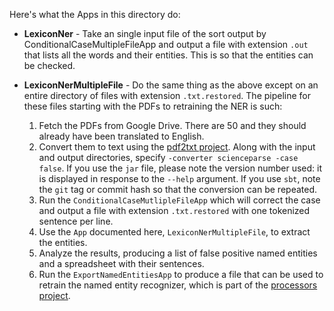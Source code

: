 Here's what the Apps in this directory do:

* **LexiconNer** - Take an single input file of the sort output by ConditionalCaseMultipleFileApp and output a file with extension `.out` that lists all the words and their entities.  This is so that the entities can be checked.


* **LexiconNerMultipleFile** - Do the same thing as the above except on an entire directory of files with extension `.txt.restored`.  The pipeline for these files starting with the PDFs to retraining the NER is such:

    1. Fetch the PDFs from Google Drive.  There are 50 and they should already have been translated to English.
    1. Convert them to text using the [pdf2txt project](https://github.com/clulab/pdf2txt).  Along with the input and output directories, specify `-converter scienceparse -case false`.  If you use the `jar` file, please note the version number used: it is displayed in response to the `--help` argument.  If you use `sbt`, note the `git` tag or commit hash so that the conversion can be repeated.
    1. Run the `ConditionalCaseMutlipleFileApp` which will correct the case and output a file with extension `.txt.restored` with one tokenized sentence per line.
    1. Use the `App` documented here, `LexiconNerMultipleFile`, to extract the entities.
    1. Analyze the results, producing a list of false positive named entities and a spreadsheet with their sentences.
    1. Run the `ExportNamedEntitiesApp` to produce a file that can be used to retrain the named entity recognizer, which is part of the [processors project](https://github.com/clulab/processors).
